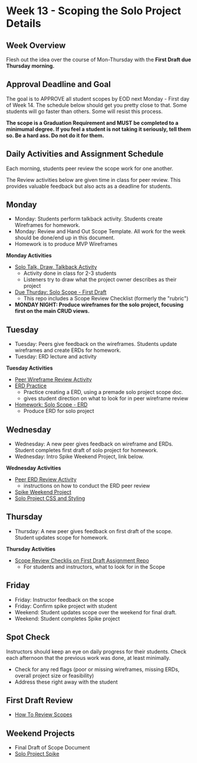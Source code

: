 # Week 13 - Scoping the Solo Project Details

## Week Overview

Flesh out the idea over the course of Mon-Thursday with the **First Draft due Thursday morning.**

## Approval Deadline and Goal

The goal is to APPROVE all student scopes by EOD next Monday - First day of Week 14. The schedule below should get you pretty close to that. Some students will go faster than others. Some will resist this process.

**The scope is a Graduation Requirement and MUST be completed to a minimumal degree. If you feel a student is not taking it seriously, tell them so. Be a hard ass. Do not do it for them.**

## Daily Activities and Assignment Schedule
Each morning, students peer review the scope work for one another.

The Review activities below are given time in class for peer review. This provides valuable feedback but also acts as a deadline for students.

## Monday

- Monday: Students perform talkback activity. Students create Wireframes for homework.
- Monday: Review and Hand Out Scope Template. All work for the week should be done/end up in this document.
- Homework is to produce MVP Wireframes

**Monday Activities**

- [Solo Talk, Draw, Talkback Activity](https://github.com/PrimeAcademy/solo-talk-draw-talkback)
    - Activity done in class for 2-3 students
    - Listeners try to draw what the project owner describes as their project
- [Due Thurday: Solo Scope - First Draft](https://github.com/PrimeAcademy/solo-scope-first-draft)
    - This repo includes a Scope Review Checklist (formerly the "rubric")
- **MONDAY NIGHT: Produce wireframes for the solo project, focusing first on the main CRUD views.**

## Tuesday

- Tuesday: Peers give feedback on the wireframes. Students update wireframes and create ERDs for homework.
- Tuesday: ERD lecture and activity

**Tuesday Activities**

- [Peer Wireframe Review Activity](https://github.com/PrimeAcademy/solo_wireframe_peer_review)
- [ERD Practice](https://github.com/PrimeAcademy/ERD-Practice)
    -  Practice creating a ERD, using a premade solo project scope doc.
    - gives student direction on what to look for in peer wireframe review
- [Homework: Solo Scope - ERD](https://github.com/PrimeAcademy/solo-scope-erd)
    - Produce ERD for solo project


## Wednesday

- Wednesday: A new peer gives feedback on wireframe and ERDs. Student completes first draft of solo project for homework.
- Wednesday: Intro Spike Weekend Project, link below.

**Wednesday Activities**

- [Peer ERD Review Activity](https://github.com/PrimeAcademy/solo_erd_peer_review)
    - instructions on how to conduct the ERD peer review
 - [Spike Weekend Project](./13-03_solo-spike-weekend-project.md)
 - [Solo Project CSS and Styling](./13-03_solo-css-notes.md)

## Thursday

- Thursday: A new peer gives feedback on first draft of the scope. Student updates scope for homework.

**Thursday Activities**
- [Scope Review Checklis on First Draft Assignment Repo](https://github.com/PrimeAcademy/solo-scope-first-draft)
    - For students and instructors, what to look for in the Scope

## Friday

- Friday: Instructor feedback on the scope
- Friday: Confirm spike project with student
- Weekend: Student updates scope over the weekend for final draft.
- Weekend: Student completes Spike project


## Spot Check
Instructors should keep an eye on daily progress for their students. Check each afternoon that the previous work was done, at least minimally.

- Check for any red flags (poor or missing wireframes, missing ERDs, overall project size or feasibility)
- Address these right away with the student

## First Draft Review
- [How To Review Scopes](./13-04_solo-scope-review-process.md)

## Weekend Projects
- Final Draft of Scope Document
- [Solo Project Spike](https://github.com/PrimeAcademy/solo-project-spike)
